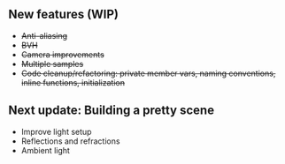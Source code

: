 ## New features (WIP)
- ~~Anti-aliasing~~
- ~~BVH~~
- ~~Camera improvements~~
- ~~Multiple samples~~
- ~~Code cleanup/refactoring: private member vars, naming conventions, inline functions, initialization~~

## Next update: Building a pretty scene
- Improve light setup
- Reflections and refractions
- Ambient light